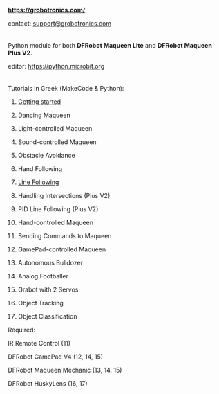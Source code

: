 **https://grobotronics.com/**

contact: support@grobotronics.com
<br> <br> <br>
Python module for both **DFRobot Maqueen Lite** and **DFRobot Maqueen Plus V2**.

editor: https://python.microbit.org
<br> <br> <br>
Tutorials in Greek (MakeCode & Python):

1. [Getting started](https://blog.grobotronics.com/?p=3251)

2. Dancing Maqueen

3. Light-controlled Maqueen

4. Sound-controlled Maqueen

5. Obstacle Avoidance

6. Hand Following

7. [Line Following](https://blog.grobotronics.com/?p=3327)

8. Handling Intersections (Plus V2)

9. PID Line Following (Plus V2)

10. Hand-controlled Maqueen

11. Sending Commands to Maqueen

12. GamePad-controlled Maqueen

13. Autonomous Bulldozer

14. Analog Footballer

15. Grabot with 2 Servos

16. Object Tracking

17. Object Classification

Required:

IR Remote Control (11)

DFRobot GamePad V4 (12, 14, 15)

DFRobot Maqueen Mechanic (13, 14, 15)

DFRobot HuskyLens (16, 17)









